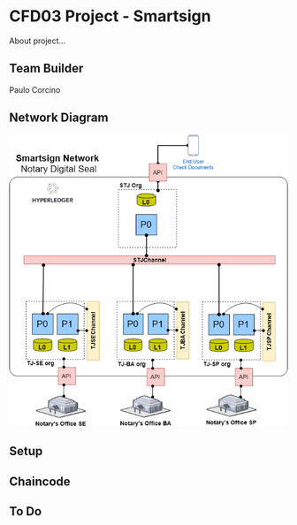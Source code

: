 # CFD03 Project - Smartsign
About project...

## Team Builder
Paulo Corcino

## Network Diagram
<span style="display:block;text-align:center">![Network Diagram](/smartsign/images/network.png)</span>

## Setup


## Chaincode


## To Do

